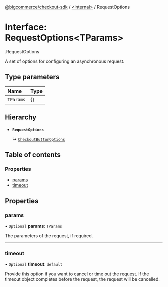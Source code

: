 [@bigcommerce/checkout-sdk](../README.md) / [<internal\>](../modules/internal_.md) / RequestOptions

# Interface: RequestOptions<TParams\>

[<internal>](../modules/internal_.md).RequestOptions

A set of options for configuring an asynchronous request.

## Type parameters

| Name | Type |
| :------ | :------ |
| `TParams` | {} |

## Hierarchy

- **`RequestOptions`**

  ↳ [`CheckoutButtonOptions`](internal_.CheckoutButtonOptions.md)

## Table of contents

### Properties

- [params](internal_.RequestOptions.md#params)
- [timeout](internal_.RequestOptions.md#timeout)

## Properties

### params

• `Optional` **params**: `TParams`

The parameters of the request, if required.

___

### timeout

• `Optional` **timeout**: `default`

Provide this option if you want to cancel or time out the request. If the
timeout object completes before the request, the request will be
cancelled.
